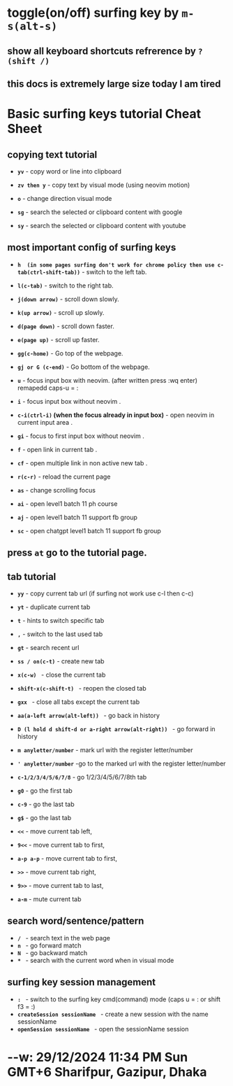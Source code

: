 # toggle(on/off) surfing key by **`m-s(alt-s)`**

## show all keyboard shortcuts refrerence by **`? (shift /)`**

## this docs is extremely large size today I am tired

# Basic surfing keys tutorial Cheat Sheet

## copying text tutorial

- **`yv`** - copy word or line into clipboard
- **`zv then y`** - copy text by visual mode (using neovim motion)

- **`o`** - change direction visual mode
- **`sg`** - search the selected or clipboard content with google
- **`sy`** - search the selected or clipboard content with youtube

## most important config of surfing keys

- **`h  (in some pages surfing don't work for chrome policy then use c-tab(ctrl-shift-tab))`** - switch to the left tab.
- **`l(c-tab)`** - switch to the right tab.

- **`j(down arrow)`** - scroll down slowly.
- **`k(up arrow)`** - scroll up slowly.
- **`d(page down)`** - scroll down faster.
- **`e(page up)`** - scroll up faster.
- **`gg(c-home)`** - Go top of the webpage.
- **`gj or G (c-end)`** - Go bottom of the webpage.
- **`u`** - focus input box with neovim. (after written press :wq enter) remapedd caps-u = :
- **`i`** - focus input box without neovim .
- **`c-i(ctrl-i)` (when the focus already in input box)** - open neovim in current input area .
- **`gi`** - focus to first input box without neovim .
- **`f`** - open link in current tab .
- **`cf`** - open multiple link in non active new tab .
- **`r(c-r)`** - reload the current page
- **`as`** - change scrolling focus
- **`ai`** - open level1 batch 11 ph course
- **`aj`** - open level1 batch 11 support fb group
- **`sc`** - open chatgpt level1 batch 11 support fb group

## press **`at`** go to the tutorial page.

## tab tutorial

- **`yy`** - copy current tab url (if surfing not work use c-l then c-c)
- **`yt`** - duplicate current tab
- **`t`** - hints to switch specific tab
- **`,`** - switch to the last used tab
- **`gt`** - search recent url
- **`ss / on(c-t)`** - create new tab
- **`x(c-w) `** - close the current tab
- **`shift-x(c-shift-t) `** - reopen the closed tab
- **`gxx `** - close all tabs except the current tab
- **`aa(a-left arrow(alt-left)) `** - go back in history
- **`D (l hold d shift-d or a-right arrow(alt-right)) `** - go forward in history

- **`m anyletter/number`** - mark url with the register letter/number
- **`' anyletter/number`** -go to the marked url with the register letter/number

- **`c-1/2/3/4/5/6/7/8`** - go 1/2/3/4/5/6/7/8th tab
- **`g0`** - go the first tab
- **`c-9`** - go the last tab
- **`g$`** - go the last tab
- **`<<`** - move current tab left,
- **`9<<`** - move current tab to first,
- **`a-p a-p`** - move current tab to first,
- **`>>`** - move current tab right,

- **`9>>`** - move current tab to last,
- **`a-m`** - mute current tab

## search word/sentence/pattern

- **`/ `** - search text in the web page
- **`n `** - go forward match
- **`N `** - go backward match
- **`* `** - search with the current word when in visual mode

## surfing key session management

- **`: `** - switch to the surfing key cmd(command) mode (caps u = : or shift f3 = :)
- **`createSession sessionName `** - create a new session with the name sessionName
- **`openSession sessionName `** - open the sessionName session

# --w: 29/12/2024 11:34 PM Sun GMT+6 Sharifpur, Gazipur, Dhaka
